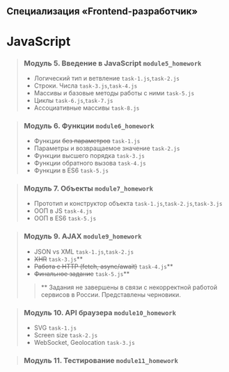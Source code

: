 ## Специализация «Frontend-разработчик»

# JavaScript

> ### Модуль 5. Введение в JavaScript `module5_homework`
>* Логический тип и ветвление `task-1.js`,`task-2.js`
>* Строки. Числа `task-3.js`,`task-4.js`
>* Массивы и базовые методы работы с ними `task-5.js`
>* Циклы `task-6.js`,`task-7.js`
>* Ассоциативные массивы `task-8.js`

> ### Модуль 6. Функции `module6_homework`
>* Функции ~~без параметров~~ `task-1.js`
>* Параметры и возвращаемое значение `task-2.js`
>* Функции высшего порядка `task-3.js`
>* Функции обратного вызова `task-4.js`
>* Функции в ES6 `task-5.js`

> ### Модуль 7. Объекты `module7_homework`
>* Прототип и конструктор объекта `task-1.js`,`task-2.js`,`task-3.js`
>* ООП в JS `task-4.js`
>* ООП в ES6 `task-5.js`

> ### Модуль 9. AJAX `module9_homework`
>* JSON vs XML `task-1.js`,`task-2.js`
>* ~~XHR~~ `task-3.js`**
>* ~~Работа с HTTP (fetch, async/await)~~ `task-4.js`**
>* ~~Финальное задание~~ `task-5.js`**
>> ** Задания не завершены в связи с некорректной работой сервисов в России. Представлены черновики.

> ### Модуль 10. API браузера `module10_homework`
>* SVG `task-1.js`
>* Screen size `task-2.js`
>* WebSocket, Geolocation `task-3.js`

> ### Модуль 11. Тестирование `module11_homework`
